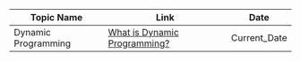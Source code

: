 | Topic Name           | Link                                               | Date       |
|----------------------|----------------------------------------------------|------------|
| Dynamic Programming  | [What is Dynamic Programming?](https://www.spiceworks.com/tech/devops/articles/what-is-dynamic-programming/) | Current_Date |
